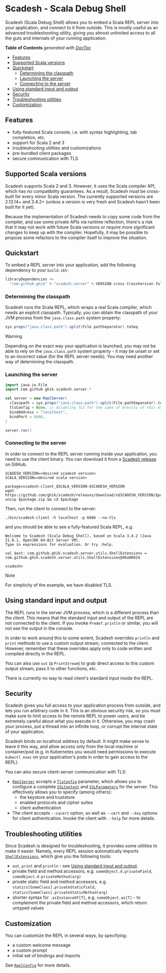 # Scadesh - Scala Debug Shell

Scadesh (Scala Debug Shell) allows you to embed a Scala REPL server into your application,
and connect to it from outside. This is mostly useful as an advanced troubleshooting utility,
giving you almost unlimited access to all the guts and internals of your running application.

<!-- START doctoc generated TOC please keep comment here to allow auto update -->
<!-- DON'T EDIT THIS SECTION, INSTEAD RE-RUN doctoc TO UPDATE -->
**Table of Contents**  *generated with [DocToc](https://github.com/thlorenz/doctoc)*

- [Features](#features)
- [Supported Scala versions](#supported-scala-versions)
- [Quickstart](#quickstart)
  - [Determining the classpath](#determining-the-classpath)
  - [Launching the server](#launching-the-server)
  - [Connecting to the server](#connecting-to-the-server)
- [Using standard input and output](#using-standard-input-and-output)
- [Security](#security)
- [Troubleshooting utilities](#troubleshooting-utilities)
- [Customization](#customization)

<!-- END doctoc generated TOC please keep comment here to allow auto update -->

## Features

* fully-featured Scala console, i.e. with syntax highlighting, tab completion, etc.
* support for Scala 2 and 3
* troubleshooting utilities and customizations
* pre-bundled client packages
* secure communication with TLS

## Supported Scala versions

Scadesh supports Scala 2 and 3. However, it uses the Scala compiler API, which has no
compatibility guarantees. As a result, Scadesh must be cross-built for every minor Scala version.
The currently supported versions are 2.13.14+ and 3.4.2+ (unless a version is very fresh and
Scadesh hasn't been built for it yet).

Because the implementation of Scadesh needs to copy some code from the compiler, and use some
private APIs via runtime reflection, there's a risk that it may not work with future Scala
versions or require more significant changes to keep up with the compiler. Hopefully, it may
be possible to propose some refactors to the compiler itself to improve the situation.

## Quickstart

To embed a REPL server into your application, add the following dependency to your `build.sbt`:

```scala
libraryDependencies +=
  "com.github.ghik" % "scadesh-server" % VERSION cross CrossVersion.full
```

### Determining the classpath

Scadesh runs the Scala REPL, which wraps a real Scala compiler, which needs an explicit classpath.
Typically, you can obtain the classpath of your JVM process from the `java.class.path` system
property:

```scala
sys.props("java.class.path").split(File.pathSeparator).toSeq
```

> [!WARNING]
> Depending on the exact way your application is launched, you may not be able to rely on
> the `java.class.path` system property - it may be unset or set to an incorrect value (for the
> REPL server needs). You may need another way of determining the classpath.

### Launching the server

```scala
import java.io.File
import com.github.ghik.scadesh.server.*

val server = new ReplServer(
  classpath = sys.props("java.class.path").split(File.pathSeparator).toSeq,
  tlsConfig = None, // disabling TLS for the sake of brevity of this example
  bindAddress = "localhost",
  bindPort = 6666,
)

server.run()
```

### Connecting to the server

In order to connect to the REPL server running inside your application, you need to use
the client binary. You can download it from a [Scadesh release](https://github.com/ghik/scadesh/releases)
on GitHub.

```shell
SCADESH_VERSION=<desired scadesh version>
SCALA_VERSION=<desired scala version>

package=scadesh-client_$SCALA_VERSION-$SCADESH_VERSION
wget https://github.com/ghik/scadesh/releases/download/v$SCADESH_VERSION/$package.zip
unzip $package.zip && cd $package
```

Then, run the client to connect to the server:

```
./bin/scadesh-client -h localhost -p 6666 --no-tls
```

and you should be able to see a fully-featured Scala REPL, e.g.

```shell
Welcome to Scadesh (Scala Debug Shell), based on Scala 3.4.2 (Java 21.0.1, OpenJDK 64-Bit Server VM).
Type in expressions for evaluation. Or try :help.

val $ext: com.github.ghik.scadesh.server.utils.ShellExtensions = com.github.ghik.scadesh.server.utils.ShellExtensions@46a00624

scadesh>
```

> [!NOTE]
> For simplicity of the example, we have disabled TLS.

## Using standard input and output

The REPL runs in the server JVM process, which is a different process than the client.
This means that the standard input and output of the REPL are not connected to the client.
If you invoke `Predef.println` or similar, you will not see the output in the console.

In order to work around this to some extent, Scadesh overrides `println` and `print` methods
to use a custom output stream, connected to the client. However, remember that these overrides
apply only to code written and compiled directly in the REPL.

You can also use `out` (a `PrintStream`) to grab direct access to this custom output stream,
pass it to other functions, etc.

There is currently no way to read client's standard input inside the REPL.

## Security

Scadesh gives you full access to your application process from outside, and lets you run arbitrary
code in it. This is an obvious security risk, so you must make sure to limit access to the
remote REPL to power users, and be extremely careful about what you execute in it. Otherwise, you may
crash your process, put a thread into an infinite loop, or corrupt the internal state of your application.

Scadesh binds on localhost address by default. It might make sense to leave it this way, and
allow access only from the local machine or container/pod (e.g. in Kubernetes you would need permissions
to execute `kubectl exec` on your application's pods in order to gain access to the REPL).

You can also secure client-server communication with TLS:

* [`ReplServer`](./server/src/main/scala/com/github/ghik/scadesh/server/ReplServer.scala)
  accepts a [`TlsConfig`](./server/src/main/scala/com/github/ghik/scadesh/server/TlsConfig.scala) parameter,
  which allows you to configure a complete 
  [`SSLContext`](https://docs.oracle.com/en/java/javase/21/docs/api/java.base/javax/net/ssl/SSLContext.html)
  and [`SSLParameters`](https://docs.oracle.com/en/java/javase/21/docs/api/java.base/javax/net/ssl/SSLParameters.html)
  for the server.
  This effectively allows you to specify (among others):
    * the keystore and truststore
    * enabled protocols and cipher suites
    * client authentication
* The client accepts `--cacert` option, as well as `--cert` and `--key` options for client
  authentication. Invoke the client with `--help` for more details.

## Troubleshooting utilities

Since Scadesh is designed for troubleshooting, it provides some utilities to make it easier.
Namely, every REPL session automatically
imports [`ShellExtensions`](./server/src/main/scala/com/github/ghik/scadesh/server/utils/ShellExtensions.scala),
which give you the following tools:

* `out`, `print` and `println` - see [Using standard input and output](#using-standard-input-and-output).
* private field and method accessors, e.g. `someObject.d.privateField`, `someObject.d.privateMethod(arg)`
* private static field and method accessors,
  e.g. `statics[SomeClass].privateStaticField`, `statics[SomeClass].privateStaticMethod(arg)`
* shorter syntax for `.asInstanceOf[T]`, e.g. `someObject.as[T]` - to complement
  the private field and method accessors, which return untyped values

## Customization

You can customize the REPL in several ways, by specifying:

* a custom welcome message
* a custom prompt
* initial set of bindings and imports

See [`ReplConfig`](./server/src/main/scala/com/github/ghik/scadesh/server/ReplConfig.scala) for more details.
